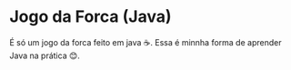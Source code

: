 # Jogo da Forca (Java)
É só um jogo da forca feito em java ☕.
Essa é minnha forma de aprender Java na prática 😊.
